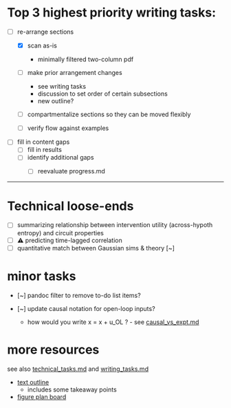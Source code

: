 # Top 3 highest priority writing tasks:

- [ ] re-arrange sections 
  - [x] scan as-is 
    - minimally filtered two-column pdf
    
  - [ ] make prior arrangement changes 
    - see writing tasks 
    - discussion to set order of certain subsections
    - new outline?
  
  - [ ] compartmentalize sections so they can be moved flexibly
  
  - [ ] verify flow against examples
  
- [ ] fill in content gaps 
  - [ ] fill in results 
  - [ ] identify additional gaps
    - [ ] reevaluate progress.md
    




----
# Technical loose-ends 
- [ ] summarizing relationship between intervention utility (across-hypoth entropy) and circuit properties
- [ ] ⚠️ predicting time-lagged correlation 
- [ ] quantitative match between Gaussian sims & theory [~]

# minor tasks 
- [~] pandoc filter to remove to-do list items?

- [~] update causal notation for open-loop inputs? 
  - how would you write x = x + u_OL ? - see [causal_vs_expt.md](sketches_and_notation/intro-background/causal_vs_expt.md)

# more resources 
see also [technical_tasks.md](sketches_and_notation/technical_tasks.md) and [writing_tasks.md](sketches_and_notation/planning_big_picture/writing_tasks.md)

- [text outline](https://beta.workflowy.com/#/232d9f5210ee)
  - includes some takeaway points
- [figure plan board](https://beta.workflowy.com/#/60a88f9b8aaa)
